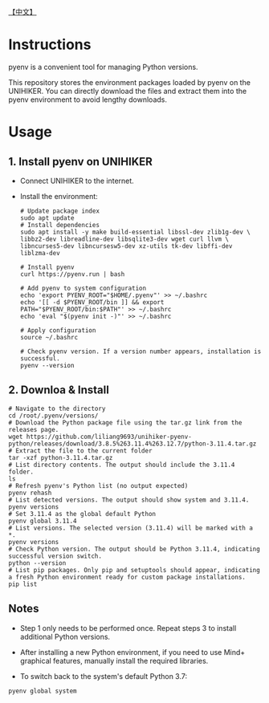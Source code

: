 [【中文】](./README-CN.md)

# Instructions

pyenv is a convenient tool for managing Python versions.

This repository stores the environment packages loaded by pyenv on the UNIHIKER. You can directly download the files and extract them into the pyenv environment to avoid lengthy downloads.

# Usage

## 1. Install pyenv on UNIHIKER

- Connect UNIHIKER to the internet.

- Install the environment:

  ```
  # Update package index
  sudo apt update
  # Install dependencies
  sudo apt install -y make build-essential libssl-dev zlib1g-dev \
  libbz2-dev libreadline-dev libsqlite3-dev wget curl llvm \
  libncurses5-dev libncursesw5-dev xz-utils tk-dev libffi-dev liblzma-dev
  
  # Install pyenv
  curl https://pyenv.run | bash
  
  # Add pyenv to system configuration
  echo 'export PYENV_ROOT="$HOME/.pyenv"' >> ~/.bashrc
  echo '[[ -d $PYENV_ROOT/bin ]] && export PATH="$PYENV_ROOT/bin:$PATH"' >> ~/.bashrc
  echo 'eval "$(pyenv init -)"' >> ~/.bashrc
  
  # Apply configuration
  source ~/.bashrc
  
  # Check pyenv version. If a version number appears, installation is successful.
  pyenv --version
  ```



## 2. Downloa & Install 

```
# Navigate to the directory
cd /root/.pyenv/versions/
# Download the Python package file using the tar.gz link from the releases page.
wget https://github.com/liliang9693/unihiker-pyenv-python/releases/download/3.8.5%263.11.4%263.12.7/python-3.11.4.tar.gz
# Extract the file to the current folder
tar -xzf python-3.11.4.tar.gz
# List directory contents. The output should include the 3.11.4 folder.
ls
# Refresh pyenv's Python list (no output expected)
pyenv rehash
# List detected versions. The output should show system and 3.11.4.
pyenv versions
# Set 3.11.4 as the global default Python
pyenv global 3.11.4
# List versions. The selected version (3.11.4) will be marked with a *.
pyenv versions
# Check Python version. The output should be Python 3.11.4, indicating successful version switch.
python --version
# List pip packages. Only pip and setuptools should appear, indicating a fresh Python environment ready for custom package installations.
pip list
```

## Notes

- Step 1 only needs to be performed once. Repeat steps 3 to install additional Python versions.
- After installing a new Python environment, if you need to use Mind+ graphical features, manually install the required libraries.

- To switch back to the system's default Python 3.7:

```
pyenv global system
```


